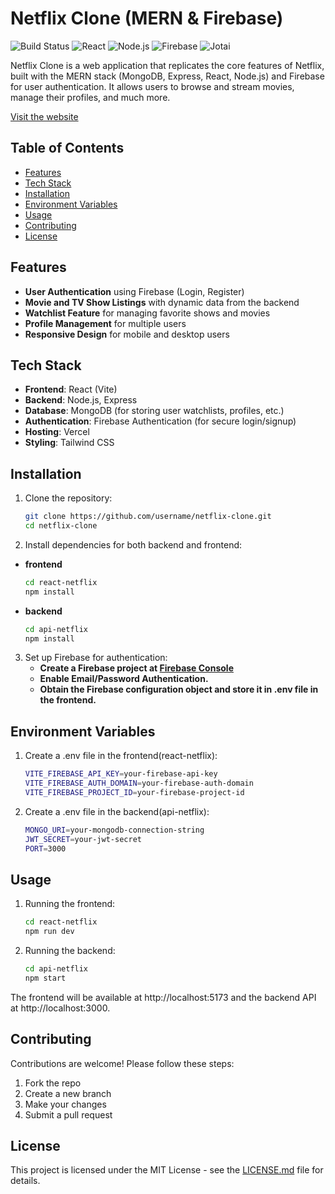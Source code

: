 # Netflix Clone (MERN & Firebase)

![Build Status](https://img.shields.io/badge/build-passing-brightgreen)
![React](https://img.shields.io/badge/React-18.x-blue)
![Node.js](https://img.shields.io/badge/Node.js-16.x-green)
![Firebase](https://img.shields.io/badge/Firebase-Auth-orange)
![Jotai](https://img.shields.io/badge/State%20Management-Jotai-blue)

Netflix Clone is a web application that replicates the core features of Netflix, built with the MERN stack (MongoDB, Express, React, Node.js) and Firebase for user authentication. It allows users to browse and stream movies, manage their profiles, and much more.

[Visit the website](https://react-netflix-clone-sand.vercel.app/)

## Table of Contents
- [Features](#features)
- [Tech Stack](#tech-stack)
- [Installation](#installation)
- [Environment Variables](#environment-variables)
- [Usage](#usage)
- [Contributing](#contributing)
- [License](#license)

## Features
- **User Authentication** using Firebase (Login, Register)
- **Movie and TV Show Listings** with dynamic data from the backend
- **Watchlist Feature** for managing favorite shows and movies
- **Profile Management** for multiple users
- **Responsive Design** for mobile and desktop users

## Tech Stack
- **Frontend**: React (Vite)
- **Backend**: Node.js, Express
- **Database**: MongoDB (for storing user watchlists, profiles, etc.)
- **Authentication**: Firebase Authentication (for secure login/signup)
- **Hosting**: Vercel 
- **Styling**: Tailwind CSS

## Installation
1. Clone the repository:
   ```bash
   git clone https://github.com/username/netflix-clone.git
   cd netflix-clone

2. Install dependencies for both backend and frontend:
- **frontend**
   ```bash
   cd react-netflix
   npm install

- **backend**
   ```bash
   cd api-netflix
   npm install

3. Set up Firebase for authentication:
   - **Create a Firebase project at [Firebase Console](https://console.firebase.google.com/)**
   - **Enable Email/Password Authentication.**
   - **Obtain the Firebase configuration object and store it in .env file in the frontend.**

## Environment Variables
1. Create a .env file in the frontend(react-netflix):
   ```bash
   VITE_FIREBASE_API_KEY=your-firebase-api-key
   VITE_FIREBASE_AUTH_DOMAIN=your-firebase-auth-domain
   VITE_FIREBASE_PROJECT_ID=your-firebase-project-id

2. Create a .env file in the backend(api-netflix):
   ```bash
   MONGO_URI=your-mongodb-connection-string
   JWT_SECRET=your-jwt-secret
   PORT=3000

## Usage
1. Running the frontend:
   ```bash
   cd react-netflix
   npm run dev

2. Running the backend:
   ```bash
   cd api-netflix
   npm start

The frontend will be available at http://localhost:5173 and the backend API at http://localhost:3000.

## Contributing
Contributions are welcome! Please follow these steps:
1. Fork the repo
2. Create a new branch
3. Make your changes
4. Submit a pull request

## License
This project is licensed under the MIT License - see the [LICENSE.md](LICENSE.md) file for details.
